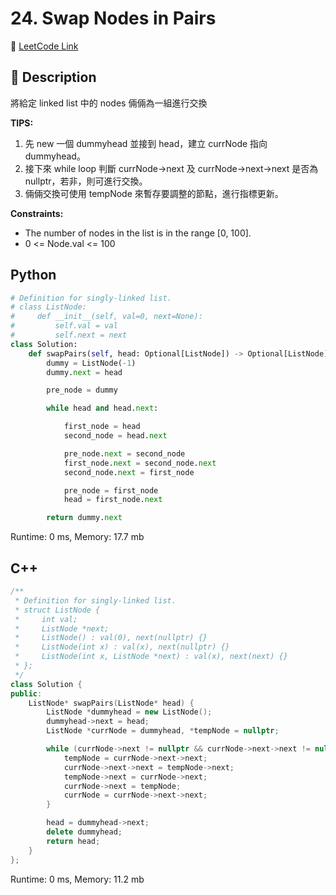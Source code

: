 # 24. Swap Nodes in Pairs

🔗 [LeetCode Link](https://leetcode.com/problems/swap-nodes-in-pairs/)

## :beginner: Description

將給定 linked list 中的 nodes 倆倆為一組進行交換

**TIPS:**  
1. 先 new 一個 dummyhead 並接到 head，建立 currNode 指向 dummyhead。
2. 接下來 while loop 判斷 currNode->next 及 currNode->next->next 是否為 nullptr，若非，則可進行交換。
3. 倆倆交換可使用 tempNode 來暫存要調整的節點，進行指標更新。

**Constraints:**  
* The number of nodes in the list is in the range [0, 100].
* 0 <= Node.val <= 100

## Python 

```python
# Definition for singly-linked list.
# class ListNode:
#     def __init__(self, val=0, next=None):
#         self.val = val
#         self.next = next
class Solution:
    def swapPairs(self, head: Optional[ListNode]) -> Optional[ListNode]:
        dummy = ListNode(-1)
        dummy.next = head

        pre_node = dummy

        while head and head.next:

            first_node = head
            second_node = head.next

            pre_node.next = second_node
            first_node.next = second_node.next
            second_node.next = first_node

            pre_node = first_node
            head = first_node.next

        return dummy.next
```
Runtime: 0 ms, Memory: 17.7 mb

## C++

```c++
/**
 * Definition for singly-linked list.
 * struct ListNode {
 *     int val;
 *     ListNode *next;
 *     ListNode() : val(0), next(nullptr) {}
 *     ListNode(int x) : val(x), next(nullptr) {}
 *     ListNode(int x, ListNode *next) : val(x), next(next) {}
 * };
 */
class Solution {
public:
    ListNode* swapPairs(ListNode* head) {
        ListNode *dummyhead = new ListNode();
        dummyhead->next = head;
        ListNode *currNode = dummyhead, *tempNode = nullptr;

        while (currNode->next != nullptr && currNode->next->next != nullptr){
            tempNode = currNode->next->next;
            currNode->next->next = tempNode->next;
            tempNode->next = currNode->next;
            currNode->next = tempNode;
            currNode = currNode->next->next;
        }

        head = dummyhead->next;
        delete dummyhead;
        return head;
    }
};
```
Runtime: 0 ms, Memory: 11.2 mb

